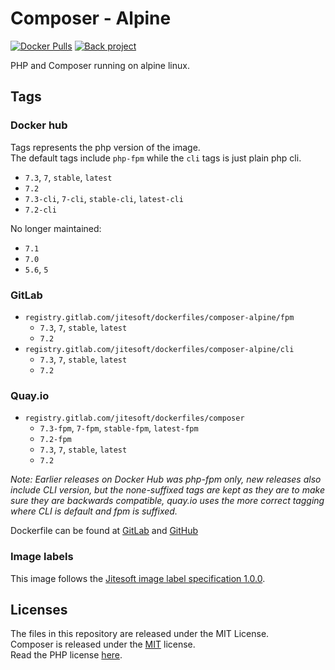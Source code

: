 # Composer - Alpine

[![Docker Pulls](https://img.shields.io/docker/pulls/jitesoft/composer.svg)](https://cloud.docker.com/u/jitesoft/repository/docker/jitesoft/composer)
[![Back project](https://img.shields.io/badge/Open%20Collective-Tip%20the%20devs!-blue.svg)](https://opencollective.com/jitesoft-open-source)

PHP and Composer running on alpine linux.

## Tags

### Docker hub

Tags represents the php version of the image.  
The default tags include `php-fpm` while the `cli` tags is just plain php cli.

* `7.3`, `7`, `stable`, `latest`
* `7.2`
* `7.3-cli`, `7-cli`, `stable-cli`, `latest-cli`
* `7.2-cli`

No longer maintained:

* `7.1`
* `7.0`
* `5.6`, `5`

### GitLab

* `registry.gitlab.com/jitesoft/dockerfiles/composer-alpine/fpm`
  * `7.3`, `7`, `stable`, `latest`
  * `7.2`
* `registry.gitlab.com/jitesoft/dockerfiles/composer-alpine/cli`
  * `7.3`, `7`, `stable`, `latest`
  * `7.2`

### Quay.io

* `registry.gitlab.com/jitesoft/dockerfiles/composer`
  * `7.3-fpm`, `7-fpm`, `stable-fpm`, `latest-fpm`
  * `7.2-fpm`
  * `7.3`, `7`, `stable`, `latest`
  * `7.2`

_Note: Earlier releases on Docker Hub was php-fpm only, new releases also include CLI version, 
but the none-suffixed tags are kept as they are to make sure they are backwards compatible, quay.io uses the 
more correct tagging where CLI is default and fpm is suffixed._

Dockerfile can be found at [GitLab](https://gitlab.com/jitesoft/dockerfiles/composer-alpine) and [GitHub](https://github.com/Johannestegner/docker-composer-alpine/blob/master/Dockerfile)

### Image labels

This image follows the [Jitesoft image label specification 1.0.0](https://gitlab.com/snippets/1866155).

## Licenses

The files in this repository are released under the MIT License.  
Composer is released under the [MIT](https://github.com/composer/composer/blob/master/LICENSE) license.  
Read the PHP license [here](https://www.php.net/license/index.php).  
